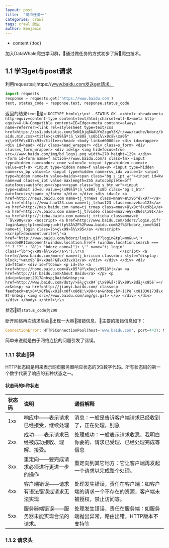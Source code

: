 ```yaml
---
layout: post
title:  "爬虫任务一"
categories: crawl
tags: crawl 爬虫
author: Benjamin
---
```


* content
{:toc}

加入DataWhale爬虫学习群，通过做任务的方式初步了解爬虫技术。




## 1.1 学习get与post请求
利用requests向https://www.baidu.com发送get请求。
```python
import requests
response = requests.get('https://www.baidu.com')
text, status_code = response.text, response.status_code
```
返回的结果`text`是`<!DOCTYPE html>\r\n<!--STATUS OK--><html> <head><meta http-equiv=content-type content=text/html;charset=utf-8><meta http-equiv=X-UA-Compatible content=IE=Edge><meta content=always name=referrer><link rel=stylesheet type=text/css href=https://ss1.bdstatic.com/5eN1bjq8AAUYm2zgoY3K/r/www/cache/bdorz/baidu.min.css><title>ç\x99¾åº¦ä¸\x80ä¸\x8bï¼\x8cä½\xa0å°±ç\x9f¥é\x81\x93</title></head> <body link=#0000cc> <div id=wrapper> <div id=head> <div class=head_wrapper> <div class=s_form> <div class=s_form_wrapper> <div id=lg> <img hidefocus=true src=//www.baidu.com/img/bd_logo1.png width=270 height=129> </div> <form id=form name=f action=//www.baidu.com/s class=fm> <input type=hidden name=bdorz_come value=1> <input type=hidden name=ie value=utf-8> <input type=hidden name=f value=8> <input type=hidden name=rsv_bp value=1> <input type=hidden name=rsv_idx value=1> <input type=hidden name=tn value=baidu><span class="bg s_ipt_wr"><input id=kw name=wd class=s_ipt value maxlength=255 autocomplete=off autofocus=autofocus></span><span class="bg s_btn_wr"><input type=submit id=su value=ç\x99¾åº¦ä¸\x80ä¸\x8b class="bg s_btn" autofocus></span> </form> </div> </div> <div id=u1> <a href=http://news.baidu.com name=tj_trnews class=mnav>æ\x96°é\x97»</a> <a href=https://www.hao123.com name=tj_trhao123 class=mnav>hao123</a> <a href=http://map.baidu.com name=tj_trmap class=mnav>å\x9c°å\x9b¾</a> <a href=http://v.baidu.com name=tj_trvideo class=mnav>è§\x86é¢\x91</a> <a href=http://tieba.baidu.com name=tj_trtieba class=mnav>è´´å\x90§</a> <noscript> <a href=http://www.baidu.com/bdorz/login.gif?login&amp;tpl=mn&amp;u=http%3A%2F%2Fwww.baidu.com%2f%3fbdorz_come%3d1 name=tj_login class=lb>ç\x99»å½\x95</a> </noscript> <script>document.write(\'<a href="http://www.baidu.com/bdorz/login.gif?login&tpl=mn&u=\'+ encodeURIComponent(window.location.href+ (window.location.search === "" ? "?" : "&")+ "bdorz_come=1")+ \'" name="tj_login" class="lb">ç\x99»å½\x95</a>\');\r\n                </script> <a href=//www.baidu.com/more/ name=tj_briicon class=bri style="display: block;">æ\x9b´å¤\x9aäº§å\x93\x81</a> </div> </div> </div> <div id=ftCon> <div id=ftConw> <p id=lh> <a href=http://home.baidu.com>å\x85³äº\x8eç\x99¾åº¦</a> <a href=http://ir.baidu.com>About Baidu</a> </p> <p id=cp>&copy;2017&nbsp;Baidu&nbsp;<a href=http://www.baidu.com/duty/>ä½¿ç\x94¨ç\x99¾åº¦å\x89\x8då¿\x85è¯»</a>&nbsp; <a href=http://jianyi.baidu.com/ class=cp-feedback>æ\x84\x8fè§\x81å\x8f\x8dé¦\x88</a>&nbsp;äº¬ICPè¯\x81030173å\x8f·&nbsp; <img src=//www.baidu.com/img/gs.gif> </p> </div> </div> </div> </body> </html>\r\n`

状态码`status_code`为``200``

断开网络再次请求后会出现一大串报错信息，主要的报错信息如下：

```python
ConnectionError: HTTPSConnectionPool(host='www.baidu.com', port=443): Max retries exceeded with url: / (Caused by NewConnectionError('<urllib3.connection.VerifiedHTTPSConnection object at 0x107597278>: Failed to establish a new connection: [Errno 8] nodename nor servname provided, or not known'))
```
简单来说就是由于网络连接的问题引发了错误。

### 1.1.1 状态码
HTTP状态码是用来表示网页服务器响应状态的3位数字代码。所有状态码的第一个数字代表了响应的五种状态之一。

#### 状态码的5种状态

| 状态码     | 说明     | 通俗解释 |
| :------------- | :------------- |:------------- |
| 1xx  | 响应中——表示请求已经接受，继续处理 |消息：一般是告诉客户端请求已经收到了，正在处理，别急|
| 2xx| 成功——表示请求已经被成功接收、理解、接受。 |处理成功：一般表示请求收悉、我明白你要的、请求已受理、已经处理完成等信息|
| 3xx | 重定向——要完成请求必须进行更进一步的操作|重定向到其它地方：它让客户端再发起一个请求以完成整个处理。|
| 4xx| 客户端错误——请求有语法错误或请求无法实现       |处理发生错误，责任在客户端：如客户端的请求一个不存在的资源，客户端未被授权，禁止访问等。|
| 5xx| 服务器端错误——服务器未能实现合法的请求。|处理发生错误，责任在服务端：如服务端抛出异常，路由出错，HTTP版本不支持等|



### 1.1.2 请求头
